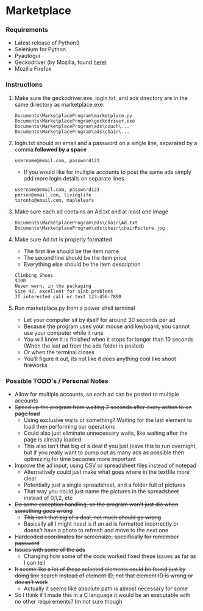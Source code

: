 # Marketplace

### Requirements
- Latest release of Python3
- Selenium for Python
- Pyautogui
- Geckodriver (by Mozilla, found [here](https://github.com/mozilla/geckodriver/releases))
- Mozilla Firefox
### Instructions
1. Make sure the geckodriver.exe, login.txt, and ads directory are in the same directory as marketplace.exe.

    ```
    Documents\MarketplaceProgram\marketplace.py
    Documents\MarketplaceProgram\geckodriver.exe
    Documents\MarketplaceProgram\ads\couch\...
    Documents\MarketplaceProgram\ads\chair\...
    ```
2. login.txt should an email and a password on a single line, separated by a comma **followed by a space**
    ```
    username@email.com, password123
    ```
    - If you would like for multiple accounts to post the same ads simply add more login details on separate lines
    ```
    username@email.com, password123
    person@email.com, livinglife
    toronto@email.com, mapleleafs
    ```

2. Make sure each ad contains an Ad.txt and at least one image

    ```
    Documents\MarketplaceProgram\ads\chair\Ad.txt
    Documents\MarketplaceProgram\ads\chair\chairPicture.jpg
    ```
3. Make sure Ad.txt is properly formatted
    - The first line should be the item name
    - The second line should be the item price
    - Everything else should be the item description
    ```
    Climbing Shoes
    $100
    Never worn, in the packaging
    Size 42, excellent for slab problems
    If interested call or text 123-456-7890
    ```
    
4. Run marketplace.py from a power shell terminal
    - Let your computer sit by itself for around 30 seconds per ad
    - Because the program uses your mouse and keyboard, you cannot use your computer while it runs
    - You will know it is finished when it stops for longer than 10 seconds (When the last ad from the ads folder is posted)
    - Or when the terminal closes
    - You'll figure it out, its not like it does anything cool like shoot fireworks
    
### Possible TODO's / Personal Notes

- Allow for multiple accounts, so each ad can be posted to multiple accounts
- ~~Speed up the program from waiting 2 seconds after every action to
on page load~~
    - Using exclusive waits or something? Waiting for the last element to load
    then performing our operations
    - Could also just eliminate unnecessary waits, like waiting after the page is already loaded
    - This also isn't that big of a deal if you just leave this to run overnight,
    but if you really want to pump out as many ads as possible then optimizing for time becomes more important
- Improve the ad input, using CSV or spreadsheet files instead of notepad
    - Alternatively could just make what goes where in the textfile
    more clear
    - Potentially just a single spreadsheet, and a folder full of pictures
    - That way you could just name the pictures in the spreadsheet instead of 0,1,2, etc
- ~~Do some exception handling, so the program won't just die when something
goes wrong~~
    - ~~This isn't that big of a deal, not much should go wrong~~
    - Basically all I might need is if an ad is formatted incorrectly or doens't have a photo to refresh and
    move to the next one
- ~~Hardcoded coordinates for screensize, specifically
for remember password~~
- ~~Issues with some of the ads~~
    - Changing how some of the code worked fixed these issues as far as I can tell
- ~~It seems like a lot of these selected elements could be found just by doing link search
instead of element ID, not that element ID is wrong or doesn't work~~
    - Actually it seems like absolute path is almost necessary for some
- So I think if I made this in a C language it would be an executable with no other requirements? Im not sure though
